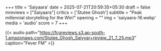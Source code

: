+++
title = 'Saiyaara'
date = 2025-07-21T20:59:35+05:30
draft = false
mreviews = ["Saiyaara"]
critics = ['Stutee Ghosh']
subtitle = "Peak millennial storytelling for the Win!"
opening = ""
img = 'saiyaara-16.webp'
media = 'audio'
score = 7
+++

{{< audio path="<https://fcgreviews.s3.ap-south-1.amazonaws.com/Stutee_Ghosh_Saiyyar+review_21_7_25.mp3>" caption="Fever FM" >}}
